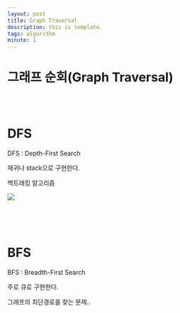 ```yaml
---
layout: post
title: Graph Traversal
description: this is template.
tags: algorithm
minute: 1
---
```


그래프 순회(Graph Traversal)
===

<br>
<br>

DFS
===

DFS : Depth-First Search

재귀나 stack으로 구현한다.

백트래킹 알고리즘

<img src="https://blog.kakaocdn.net/dn/zgVXL/btqV19HYJEy/X2a0pTINuJUViBoxq4UDm0/img.gif">

```

```

<br>
<br>

BFS
===

BFS : Breadth-First Search

주로 큐로 구현한다.


그래프의 최단경로를 찾는 문제..